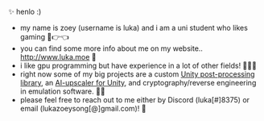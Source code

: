 ✨ henlo :)
<br>
- my name is zoey (username is luka) and i am a uni student who likes gaming 🥺👉👈
- you can find some more info about me on my website.. http://www.luka.moe 🌙
- i like gpu programming but have experience in a lot of other fields! 👩🏼‍💻
- right now some of my big projects are a custom [Unity post-processing library](www.luka.moe/june), an [AI-upscaler for Unity](https://luka.moe/magicbounce), and cryptography/reverse engineering in emulation software. 🏄‍♀️
- please feel free to reach out to me either by Discord (luka[#]8375) or email (lukazoeysong[@]gmail.com)! 🥂
